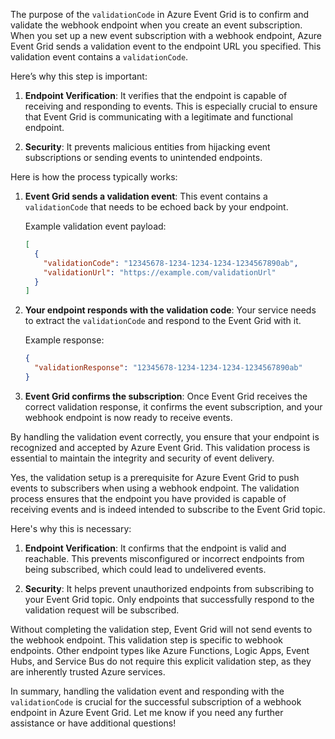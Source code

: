 The purpose of the `validationCode` in Azure Event Grid is to confirm and validate the webhook endpoint when you create an event subscription. When you set up a new event subscription with a webhook endpoint, Azure Event Grid sends a validation event to the endpoint URL you specified. This validation event contains a `validationCode`.

Here’s why this step is important:

1. **Endpoint Verification**: It verifies that the endpoint is capable of receiving and responding to events. This is especially crucial to ensure that Event Grid is communicating with a legitimate and functional endpoint.

2. **Security**: It prevents malicious entities from hijacking event subscriptions or sending events to unintended endpoints.

Here is how the process typically works:

1. **Event Grid sends a validation event**: This event contains a `validationCode` that needs to be echoed back by your endpoint.

   Example validation event payload:
   ```json
   [
     {
       "validationCode": "12345678-1234-1234-1234-1234567890ab",
       "validationUrl": "https://example.com/validationUrl"
     }
   ]
   ```

2. **Your endpoint responds with the validation code**: Your service needs to extract the `validationCode` and respond to the Event Grid with it.

   Example response:
   ```json
   {
     "validationResponse": "12345678-1234-1234-1234-1234567890ab"
   }
   ```

3. **Event Grid confirms the subscription**: Once Event Grid receives the correct validation response, it confirms the event subscription, and your webhook endpoint is now ready to receive events.

By handling the validation event correctly, you ensure that your endpoint is recognized and accepted by Azure Event Grid. This validation process is essential to maintain the integrity and security of event delivery.




Yes, the validation setup is a prerequisite for Azure Event Grid to push events to subscribers when using a webhook endpoint. The validation process ensures that the endpoint you have provided is capable of receiving events and is indeed intended to subscribe to the Event Grid topic. 

Here's why this is necessary:

1. **Endpoint Verification**: It confirms that the endpoint is valid and reachable. This prevents misconfigured or incorrect endpoints from being subscribed, which could lead to undelivered events.

2. **Security**: It helps prevent unauthorized endpoints from subscribing to your Event Grid topic. Only endpoints that successfully respond to the validation request will be subscribed.

Without completing the validation step, Event Grid will not send events to the webhook endpoint. This validation step is specific to webhook endpoints. Other endpoint types like Azure Functions, Logic Apps, Event Hubs, and Service Bus do not require this explicit validation step, as they are inherently trusted Azure services.

In summary, handling the validation event and responding with the `validationCode` is crucial for the successful subscription of a webhook endpoint in Azure Event Grid. Let me know if you need any further assistance or have additional questions!